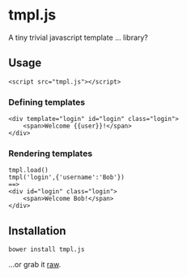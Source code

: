 # tmpl.js

A tiny trivial javascript template ... library?

## Usage

	<script src="tmpl.js"></script>


### Defining templates

    <div template="login" id="login" class="login">
        <span>Welcome {{user}}!</span>
    </div>

### Rendering templates

	tmpl.load()
	tmpl('login',{'username':'Bob'})	
	==>
	<div id="login" class="login">
        <span>Welcome Bob!</span>
    </div>

## Installation

	bower install tmpl.js

…or grab it [raw](https://raw.github.com/asbjornenge/tmpl.js/master/tmpl.js).